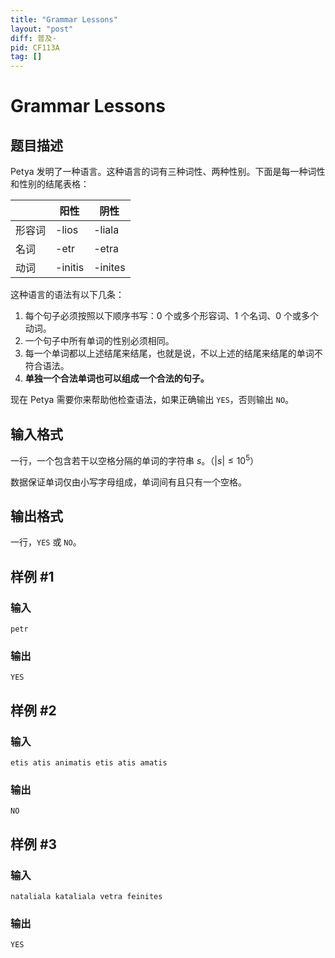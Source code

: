 ```yaml
---
title: "Grammar Lessons"
layout: "post"
diff: 普及-
pid: CF113A
tag: []
---
```


# Grammar Lessons

## 题目描述

Petya 发明了一种语言。这种语言的词有三种词性、两种性别。下面是每一种词性和性别的结尾表格：

|   |阳性|阴性|
|---|---|---|
|形容词|-lios|-liala|
|名词|-etr|-etra|
|动词|-initis|-inites|

这种语言的语法有以下几条：

1. 每个句子必须按照以下顺序书写：$0$ 个或多个形容词、$1$ 个名词、$0$ 个或多个动词。
2. 一个句子中所有单词的性别必须相同。
3. 每一个单词都以上述结尾来结尾，也就是说，不以上述的结尾来结尾的单词不符合语法。
4. **单独一个合法单词也可以组成一个合法的句子。**

现在 Petya 需要你来帮助他检查语法，如果正确输出 `YES`，否则输出 `NO`。

## 输入格式

一行，一个包含若干以空格分隔的单词的字符串 $s$。（$\lvert s \lvert \leq 10^5$）

数据保证单词仅由小写字母组成，单词间有且只有一个空格。

## 输出格式

一行，`YES` 或 `NO`。

## 样例 #1

### 输入

```
petr

```

### 输出

```
YES

```

## 样例 #2

### 输入

```
etis atis animatis etis atis amatis

```

### 输出

```
NO

```

## 样例 #3

### 输入

```
nataliala kataliala vetra feinites

```

### 输出

```
YES

```

